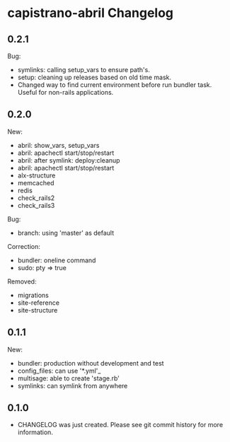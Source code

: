 # capistrano-abril Changelog

## 0.2.1

Bug:

* symlinks: calling setup_vars to ensure path's.
* setup: cleaning up releases based on old time mask.
* Changed way to find current environment before run bundler task. Useful for non-rails applications.

## 0.2.0

New:

* abril: show_vars, setup_vars
* abril: apachectl start/stop/restart
* abril: after symlink: deploy:cleanup
* abril: apachectl start/stop/restart
* alx-structure
* memcached
* redis
* check_rails2
* check_rails3

Bug:

* branch: using 'master' as default

Correction:

* bundler: oneline command
* sudo: pty => true

Removed:

* migrations
* site-reference
* site-structure

## 0.1.1

New:

* bundler: production without development and test
* config_files: can use '*.yml'_
* multisage: able to create 'stage.rb'
* symlinks: can symlink from anywhere

## 0.1.0

* CHANGELOG was just created. Please see git commit history for more information.

